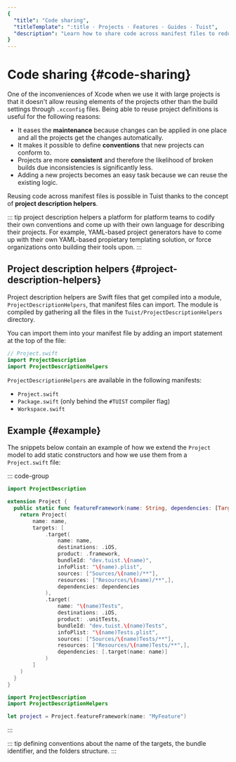 ```yaml
---
{
  "title": "Code sharing",
  "titleTemplate": ":title · Projects · Features · Guides · Tuist",
  "description": "Learn how to share code across manifest files to reduce duplications and ensure consistency"
}
---
```

# Code sharing {#code-sharing}

One of the inconveniences of Xcode when we use it with large projects is that it
doesn't allow reusing elements of the projects other than the build settings
through `.xcconfig` files. Being able to reuse project definitions is useful for
the following reasons:

- It eases the **maintenance** because changes can be applied in one place and
  all the projects get the changes automatically.
- It makes it possible to define **conventions** that new projects can conform
  to.
- Projects are more **consistent** and therefore the likelihood of broken builds
  due inconsistencies is significantly less.
- Adding a new projects becomes an easy task because we can reuse the existing
  logic.

Reusing code across manifest files is possible in Tuist thanks to the concept of
**project description helpers**.

::: tip
project description helpers a platform for platform teams to codify their own
conventions and come up with their own language for describing their projects.
For example, YAML-based project generators have to come up with their own
YAML-based propietary templating solution, or force organizations onto
building their tools upon.
:::

## Project description helpers {#project-description-helpers}

Project description helpers are Swift files that get compiled into a module,
`ProjectDescriptionHelpers`, that manifest files can import. The module is
compiled by gathering all the files in the `Tuist/ProjectDescriptionHelpers`
directory.

You can import them into your manifest file by adding an import statement at the
top of the file:

```swift
// Project.swift
import ProjectDescription
import ProjectDescriptionHelpers
```

`ProjectDescriptionHelpers` are available in the following manifests:
- `Project.swift`
- `Package.swift` (only behind the `#TUIST` compiler flag)
- `Workspace.swift`

## Example {#example}

The snippets below contain an example of how we extend the `Project` model to
add static constructors and how we use them from a `Project.swift` file:

::: code-group
```swift [Tuist/Project+Templates.swift]
import ProjectDescription

extension Project {
  public static func featureFramework(name: String, dependencies: [TargetDependency] = []) -> Project {
    return Project(
        name: name,
        targets: [
            .target(
                name: name,
                destinations: .iOS,
                product: .framework,
                bundleId: "dev.tuist.\(name)",
                infoPlist: "\(name).plist",
                sources: ["Sources/\(name)/**"],
                resources: ["Resources/\(name)/**",],
                dependencies: dependencies
            ),
            .target(
                name: "\(name)Tests",
                destinations: .iOS,
                product: .unitTests,
                bundleId: "dev.tuist.\(name)Tests",
                infoPlist: "\(name)Tests.plist",
                sources: ["Sources/\(name)Tests/**"],
                resources: ["Resources/\(name)Tests/**",],
                dependencies: [.target(name: name)]
            )
        ]
    )
  }
}
```

```swift {2} [Project.swift]
import ProjectDescription
import ProjectDescriptionHelpers

let project = Project.featureFramework(name: "MyFeature")
```
:::

::: tip
defining conventions about the name of the targets, the bundle identifier, and
the folders structure.
:::
